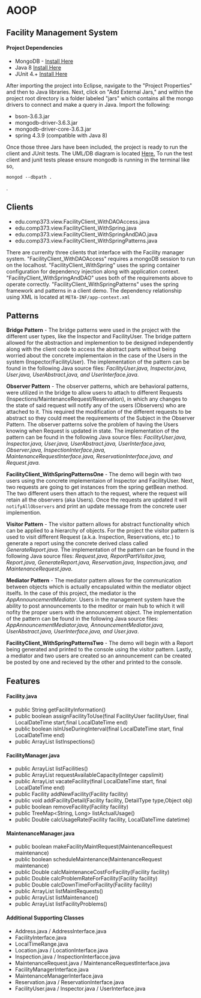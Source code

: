 # AOOP

## Facility Management System

#### Project Dependencies

- MongoDB - <a href="https://docs.mongodb.com/manual/tutorial/install-mongodb-on-os-x/">Install Here</a>
- Java 8 <a href="http://www.oracle.com/technetwork/java/javase/downloads/jdk8-downloads-2133151.html">Install Here</a>
- JUnit 4.+ <a href="https://github.com/junit-team/junit4/wiki/getting-started">Install Here</a>

After importing the project into Eclipse, navigate to the "Project Properties" and then to Java libraries. Next, click on "Add External Jars," and within the project root directory is a folder labeled "jars" which contains all the mongo drivers to connect and make a query in Java. Import the following:

- bson-3.6.3.jar
- mongodb-driver-3.6.3.jar
- mongodb-driver-core-3.6.3.jar
- spring 4.3.9 (compatible with Java 8)

Once those three Jars have been included, the project is ready to run the client and JUnit tests. The UML/DB diagram is located <a href="https://github.com/johnosullivan/AOOP/blob/master/AOOP.png">Here.</a> To run the test client and junit tests please ensure mongodb is running in the terminal like so,
```
mongod --dbpath .
```
.

## Clients

-  edu.comp373.view.FacilityClient_WithDAOAccess.java
-  edu.comp373.view.FacilityClient_WithSpring.java
-  edu.comp373.view.FacilityClient_WithSpringAndDAO.java
-  edu.comp373.view.FacilityClient_WithSpringPatterns.java

There are currenlty three clients that interface with the Facility manager system. "FacilityClient_WithDAOAccess" requires a mongoDB session to run on the localhost. "FacilityClient_WithSpring" uses the spring container configuration for dependency injection along with application context. "FacilityClient_WithSpringAndDAO" uses both of the requirements above to operate correctly. "FacilityClient_WithSpringPatterns" uses the spring framework and patterns in a client demo. The dependency relationship using XML is located at ```META-INF/app-context.xml```

## Patterns

<b>Bridge Pattern</b> - The bridge patterns were used in the project with the different user types, like the Inspector and FacilityUser. The bridge pattern allowed for the abstraction and implemention to be designed independently along with the client code to access the abstract parts without being worried about the concrete implementaion in the case of the Users in the system (Inspector/FacilityUser). The implementation of the pattern can be found in the following Java source files: <i>FacilityUser.java, Inspector.java, User.java, UserAbstract.java, and UserInterface.java.</i>

<b>Observer Pattern</b> - The observer patterns, which are behavioral patterns, were utilized in the bridge to allow users to attach to different Requests (Inspections/MaintenanceRequest/Reservation), in which any changes to the state of said request will notify any of the users (Observers) who are attached to it. This required the modification of the different requests to be abstract so they could meet the requirements of the Subject in the Observer Pattern. The observer patterns solve the problem of having the Users knowing when Request is updated in state. The implementation of the pattern can be found in the following Java source files: <i>FacilityUser.java, Inspector.java, User.java, UserAbstract.java, UserInterface.java, Observer.java, InspectionInterface.java, MaintenanceRequestInterface.java, ReservationInterface.java, and Request.java.</i>    

<b>FacilityClient_WithSpringPatternsOne</b> - The demo will begin with two users using the concrete implementaion of Inspector and FacilityUser. Next, two requests are going to get instances from the spring getBean method. The two different users then attach to the request, where the request will retain all the observers (aka Users). Once the requests are updated it will ```notifyAllObservers``` and print an update message from the concrete user implemention.

<b>Visitor Pattern</b> - The visitor pattern allows for abstract functionality which can be applied to a hierarchy of objects. For the project the visitor pattern is used to visit different Request (a.k.a. Inspection, Reservations, etc.) to generate a report using the concrete derived class called <i>GenerateReport.java</i>. The implementation of the pattern can be found in the following Java source files: <i>Request.java, ReportPartVisitor.java, Report.java, GenerateReport.java, Reservation.java, Inspection.java, and MaintenanceRequest.java</i>.


<b>Mediator Pattern</b> - The mediator pattern allows for the communication between objects which is actually encapsulated within the mediator object itselfs. In the case of this project, the mediator is the <i>AppAnnouncementMediator</i>. Users in the management system have the ability to post announcements to the meditor or main hub to which it will nofity the proper users with the announcement object. The implementation of the pattern can be found in the following Java source files: <i>AppAnnouncementMediator.java, AnnouncementMediator.java, UserAbstract.java, UserInterface.java, and User.java</i>.

<b>FacilityClient_WithSpringPatternsTwo</b> - The demo will begin with a Report being generated and printed to the console using the visitor pattern. Lastly, a mediator and two users are created so an announcement can be created be posted by one and recieved by the other and printed to the console.

## Features

#### Facility.java

- public String getFacilityInformation()
- public boolean assignFacilityToUse(final FacilityUser facilityUser, final LocalDateTime start,final LocalDateTime end)
- public boolean isInUseDuringInterval(final LocalDateTime start, final LocalDateTime end)
- public ArrayList<Inspection> listInspections()


#### FacilityManager.java

- public ArrayList<Facility> listFacilities()
- public ArrayList<Facility> requestAvailableCapacity(Integer capslimit)
- public ArrayList<Facility> vacateFacility(final LocalDateTime start, final LocalDateTime end)
- public Facility addNewFacility(Facility facility)
- public void addFacilityDetail(Facility facility, DetailType type,Object obj)
- public boolean removeFacility(Facility facility)
- public TreeMap<String, Long> listActualUsage()
- public Double calcUsageRate(Facility facility, LocalDateTime datetime)

#### MaintenanceManager.java

- public boolean makeFacilityMaintRequest(MaintenanceRequest maintenance)
- public boolean scheduleMaintenance(MaintenanceRequest maintenance)
- public Double calcMaintenanceCostForFacility(Facility facility)
- public Double calcProblemRateForFacility(Facility facility)
- public Double calcDownTimeForFacility(Facility facility)
- public ArrayList<MaintenanceRequest> listMaintRequests()
- public ArrayList<MaintenanceRequest> listMaintenance()
- public ArrayList<MaintenanceRequest> listFacilityProblems()

#### Additional Supporting Classes

- Address.java / AddressInterface.java
- FacilityInterface.java
- LocalTimeRange.java
- Location.java / LocationInterface.java
- Inspection.java / InspectionInterfacce.java
- MaintenanceRequest.java / MaintenanceRequestInterface.java
- FacilityManagerInterface.java
- MaintenanceManagerInterface.java
- Reservation.java / ReservationInterface.java
- FacilityUser.java / Inspector.java / UserInterface.java
